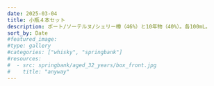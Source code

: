 ```yaml
---
date: 2025-03-04
title: 小瓶４本セット
description: ポート/ソーテルヌ/シェリー樽（46%）と10年物（40%）。各100mL。
sort_by: Date
#featured_image: 
#type: gallery
#categories: ["whisky", "springbank"]
#resources:
#  - src: springbank/aged_32_years/box_front.jpg
#    title: "anyway"
---
```

